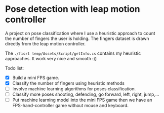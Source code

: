 # Pose detection with leap motion controller

A project on pose classification where I use a heuristic approach to count the number of fingers the user is holding. The fingers dataset is drawn directly from the leap motion controller.

The `./fisrt temp/Assets/Script/getInfo.cs` contains my heuristic approaches. It work very nice and smooth :))

Todo list: 
- [x] Build a mini FPS game.
- [x] Classify the number of fingers using heuristic methods
- [ ] Involve machine learning algorithms for poses classification.
- [ ] Classify more poses shooting, defending, go forward, left, right, jump,...
- [ ] Put machine learning model into the mini FPS game then we have an FPS-hand-controller game without mouse and keyboard.
